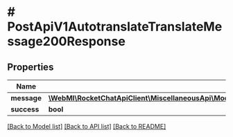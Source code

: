 # # PostApiV1AutotranslateTranslateMessage200Response

## Properties

Name | Type | Description | Notes
------------ | ------------- | ------------- | -------------
**message** | [**\WebMI\RocketChatApiClient\MiscellaneousApi\Model\PostApiV1AutotranslateTranslateMessage200ResponseMessage**](PostApiV1AutotranslateTranslateMessage200ResponseMessage.md) |  | [optional]
**success** | **bool** |  | [optional]

[[Back to Model list]](../../README.md#models) [[Back to API list]](../../README.md#endpoints) [[Back to README]](../../README.md)
